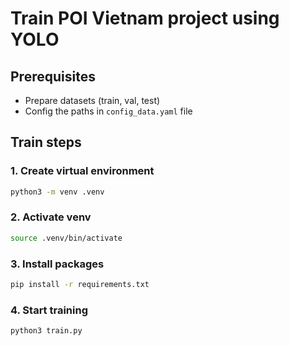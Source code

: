 # Train POI Vietnam project using YOLO

## Prerequisites
- Prepare datasets (train, val, test)
- Config the paths in `config_data.yaml` file

## Train steps

### 1. Create virtual environment
```bash
python3 -m venv .venv
```

### 2. Activate venv
```bash
source .venv/bin/activate
```

### 3. Install packages
```bash
pip install -r requirements.txt
```

### 4. Start training
```bash
python3 train.py
```
